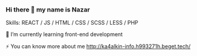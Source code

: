 ### Hi there 👋  my name is Nazar

<!--
**Ka4alkin/Ka4alkin** is a ✨ _special_ ✨ repository because its `README.md` (this file) appears on your GitHub profile.

Here are some ideas to get you started:

- 🔭 I’m currently working on ...
- 🌱 I’m currently learning ...
- 👯 I’m looking to collaborate on ...
- 🤔 I’m looking for help with ...
- 💬 Ask me about ...
- 📫 How to reach me: ...
- 😄 Pronouns: ...
- ⚡ Fun fact: ...
-->

Skills:   REACT / JS / HTML / CSS / SCSS / LESS / PHP

🌱 I’m currently learning front-end development

⚡ You can know more about me http://ka4alkin-info.h993271h.beget.tech/


